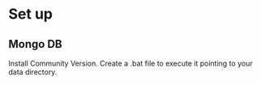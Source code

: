 # Set up

## Mongo DB

Install Community Version. Create a .bat file to execute it pointing to your data directory.